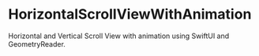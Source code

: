 # HorizontalScrollViewWithAnimation
Horizontal and Vertical Scroll View with animation using SwiftUI and GeometryReader.
